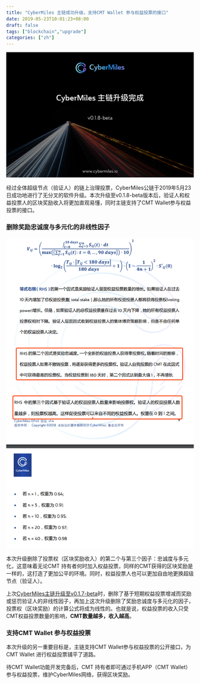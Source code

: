 ```yaml
---
title: "CyberMiles 主链成功升级，支持CMT Wallet 参与权益投票的接口"
date: 2019-05-23T10:01:23+08:00
draft: false
tags: ["blockchain","upgrade"]
categories: ["zh"] 
---
```


![](/images/20190523-mainnet-upgrade-01.png)

经过全体超级节点（验证人）的链上治理投票，CyberMiles公链于2019年5月23日成功地进行了无分叉的软件升级。本次升级至v0.1.8-beta版本后，验证人和权益投票人的区块奖励收入将更加直观易懂，同时主链支持了CMT Wallet参与权益投票的接口。

### 删除奖励忠诚度与多元化的非线性因子

![](/images/20190523-mainnet-upgrade-02.png)
![](/images/20190523-mainnet-upgrade-03.png)

本次升级删除了投票权（区块奖励收入）的第二个与第三个因子：忠诚度与多元化，这意味着无论CMT 持有者何时加入权益投票，同样的CMT获得的区块奖励是一样的，这打造了更加公平的环境。同时，权益投票人也可以更加自由地更换超级节点（验证人）。

上次[CyberMiles主链升级至v0.1.7-beta](https://blog.cybermiles.io/post/20190404-mainnetupdate-zh/)时，删除了基于短期权益投票增减而奖励或惩罚验证人的非线性因子，再加上这次升级删除了奖励忠诚度与多元化的因子，投票权（区块奖励）的计算公式将成为线性的。也就是说，权益投票的收入只受CMT权益投票数量的影响，**CMT数量越多，收入越高**。

### 支持CMT Wallet 参与权益投票

本次升级的另一重要目标是，主链支持CMT Wallet参与权益投票的公开接口，为CMT Wallet 进行权益投票铺平了道路。

待CMT Wallet功能开发完备后，CMT 持有者即可通过手机APP（CMT Wallet）参与权益投票，维护CyberMiles网络，获得区块奖励。

